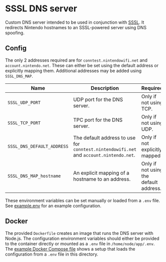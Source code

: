 # SSSL DNS server

Custom DNS server intended to be used in conjunction with [SSSL](https://github.com/PretendoNetwork/SSSL). It redirects Nintendo hostnames to an SSSL-powered server using DNS spoofing.

## Config

The only 2 addresses required are for `conntest.nintendowifi.net` and `account.nintendo.net`. These can either be set using the default address or explicitly mapping them. Additional addresses may be added using `SSSL_DNS_MAP`.

| Name                       | Description                                                                            | Required                               |
| -------------------------- | -------------------------------------------------------------------------------------- | -------------------------------------- |
| `SSSL_UDP_PORT`            | UDP port for the DNS server.                                                           | Only if not using TCP.                 |
| `SSSL_TCP_PORT`            | TPC port for the DNS server.                                                           | Only if not using UDP.                 |
| `SSSL_DNS_DEFAULT_ADDRESS` | The default address to use for `conntest.nintendowifi.net` and `account.nintendo.net`. | Only if not explicitly mapped.         |
| `SSSL_DNS_MAP_hostname`    | An explicit mapping of a hostname to an address.                                       | Only if not using the default address. |

These environment variables can be set manually or loaded from a `.env` file. See [example.env](./example.env) for an example configuration.

## Docker

The provided `Dockerfile` creates an image that runs the DNS server with Node.js. The configuration environment variables should either be provided to the container directly or mounted as a `.env` file in `/home/node/app/.env`. The [example Docker Compose file](../compose.yml) shows a setup that loads the configuration from a `.env` file in this directory.
